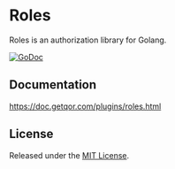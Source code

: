 # Roles

Roles is an authorization library for Golang.

[![GoDoc](https://godoc.org/github.com/aghape/roles?status.svg)](https://godoc.org/github.com/aghape/roles)

## Documentation

<https://doc.getqor.com/plugins/roles.html>

## License

Released under the [MIT License](http://opensource.org/licenses/MIT).

